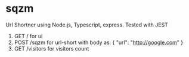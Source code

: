 # sqzm
Url Shortner using Node.js, Typescript, express. Tested with JEST


1. GET / for ui
2. POST /sqzm for url-short with body as:
{
    "url": "http://google.com"
}
3. GET /visitors for visitors count
